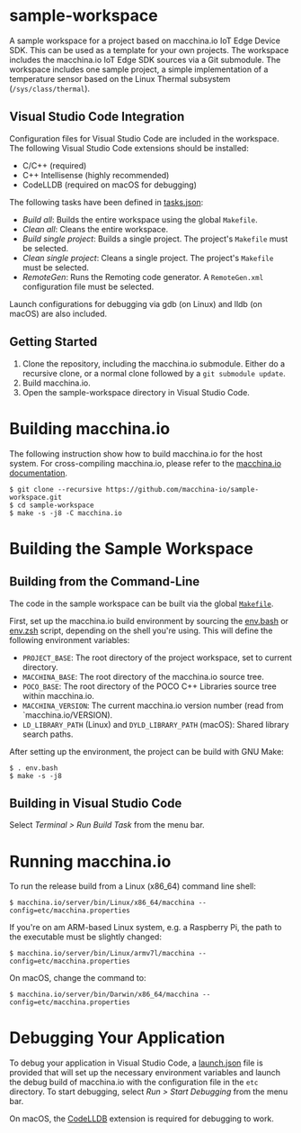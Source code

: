# sample-workspace

A sample workspace for a project based on macchina.io IoT Edge Device SDK.
This can be used as a template for your own projects.
The workspace includes the macchina.io IoT Edge SDK sources via a Git submodule.
The workspace includes one sample project, a simple implementation of a
temperature sensor based on the Linux Thermal subsystem (`/sys/class/thermal`).

## Visual Studio Code Integration

Configuration files for Visual Studio Code are included in the workspace.
The following Visual Studio Code extensions should be installed:
  - C/C++ (required)
  - C++ Intellisense (highly recommended)
  - CodeLLDB (required on macOS for debugging)

The following tasks have been defined in [tasks.json](.vscode/tasks.json):
  - *Build all*: Builds the entire workspace using the global `Makefile`.
  - *Clean all*: Cleans the entire workspace.
  - *Build single project*: Builds a single project. The project's `Makefile` must be selected.
  - *Clean single project*: Cleans a single project. The project's `Makefile` must be selected.
  - *RemoteGen*: Runs the Remoting code generator. A `RemoteGen.xml` configuration file must be selected.

Launch configurations for debugging via gdb (on Linux) and lldb (on macOS) are also included.

## Getting Started

  1. Clone the repository, including the macchina.io submodule.
     Either do a recursive clone, or a normal clone followed by
	 a `git submodule update`.
  2. Build macchina.io.
  3. Open the sample-workspace directory in Visual Studio Code.

# Building macchina.io

The following instruction show how to build macchina.io for the host system.
For cross-compiling macchina.io, please refer to the 
[macchina.io documentation](https://macchina.io/docs).

```
$ git clone --recursive https://github.com/macchina-io/sample-workspace.git
$ cd sample-workspace
$ make -s -j8 -C macchina.io 
```

# Building the Sample Workspace 

## Building from the Command-Line

The code in the sample workspace can be built via the global [`Makefile`](Makefile).

First, set up the macchina.io build environment by sourcing the [env.bash](env.bash)
or [env.zsh](env.zsh) script, depending on the shell you're using. This will
define the following environment variables:

  - `PROJECT_BASE`: The root directory of the project workspace, set to current directory.
  - `MACCHINA_BASE`: The root directory of the macchina.io source tree.
  - `POCO_BASE`: The root directory of the POCO C++ Libraries source tree within macchina.io.
  - `MACCHINA_VERSION`: The current macchina.io version number (read from `macchina.io/VERSION).
  - `LD_LIBRARY_PATH` (Linux) and `DYLD_LIBRARY_PATH` (macOS): Shared library search paths.

  After setting up the environment, the project can be build with GNU Make:

```
$ . env.bash
$ make -s -j8
```

## Building in Visual Studio Code

Select *Terminal > Run Build Task* from the menu bar.

# Running macchina.io

To run the release build from a Linux (x86_64) command line shell:

```
$ macchina.io/server/bin/Linux/x86_64/macchina --config=etc/macchina.properties
```

If you're on am ARM-based Linux system, e.g. a Raspberry Pi, the path to the executable must be
slightly changed:

```
$ macchina.io/server/bin/Linux/armv7l/macchina --config=etc/macchina.properties
```

On macOS, change the command to:

```
$ macchina.io/server/bin/Darwin/x86_64/macchina --config=etc/macchina.properties
```

# Debugging Your Application

To debug your application in Visual Studio Code, a [launch.json](.vscode/launch.json) file is
provided that will set up the necessary environment variables and launch the debug
build of macchina.io with the configuration file in the `etc` directory.
To start debugging, select *Run > Start Debugging* from the menu bar.

On macOS, the [CodeLLDB](https://marketplace.visualstudio.com/items?itemName=vadimcn.vscode-lldb)
extension is required for debugging to work.
